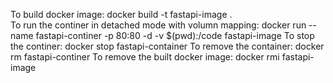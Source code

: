 To build docker image:
docker build -t fastapi-image .  
To run the continer in detached mode with volumn mapping:
docker run --name fastapi-continer -p 80:80 -d -v $(pwd):/code fastapi-image
To stop the continer:
docker stop fastapi-container
To remove the container:
docker rm fastapi-continer
To remove the built docker image:
docker rmi fastapi-image

